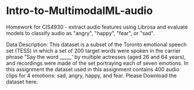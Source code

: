 # Intro-to-MultimodalML-audio
Homework for CIS4930 - extract audio features using Librosa and evaluate models to classify audio as "angry", "happy", "fear", or "sad".


Data Description: This dataset is a subset of the Toronto emotional speech set (TESS) in which a set of 200 target words were spoken in the carrier phrase "Say the word _____' by multiple actresses (aged 26 and 64 years), and recordings were made of the set portraying each of seven emotions. In this assignment the dataset used in this assignment contains 400 audio clips for 4 emotions: sad, angry, happy, and fear. Please Download the dataset here.
